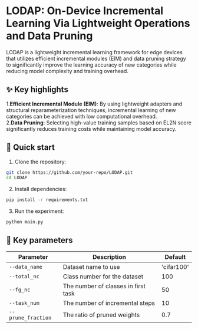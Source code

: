 # LODAP: On-Device Incremental Learning Via Lightweight Operations and Data Pruning
LODAP is a lightweight incremental learning framework for edge devices that utilizes efficient incremental modules (EIM) and data pruning strategy to significantly improve the learning accuracy of new categories while reducing model complexity and training overhead.
## ✨ Key highlights
1.**​Efficient Incremental Module (EIM)​**​: By using lightweight adapters and structural reparameterization techniques, incremental learning of new categories can be achieved with low computational overhead.\
2.​**​Data Pruning​**: Selecting high-value training samples based on EL2N score significantly reduces training costs while maintaining model accuracy.
## 🚀 Quick start
1. Clone the repository:
```bash
git clone https://github.com/your-repo/LODAP.git
cd LODAP
```
2. Install dependencies:
```bash
pip install -r requirements.txt
```
3. Run the experiment:
```bash
python main.py
```
## 🔧 Key parameters

| Parameter          | Description                           | Default         |
|--------------------|---------------------------------------|-----------------|
| `--data_name`      | Dataset name to use                   | 'cifar100'      |
| `--total_nc`       | Class number for the dataset          | 100             |
| `--fg_nc`          | The number of classes in first task   | 50              |
| `--task_num`       | The number of incremental steps       | 10              |
| `--prune_fraction` | The ratio of pruned weights           | 0.7             |





